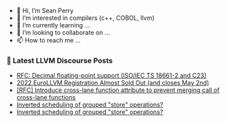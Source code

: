- 👋 Hi, I’m Sean Perry
- 👀 I’m interested in compilers (c++, COBOL, llvm)
- 🌱 I’m currently learning ...
- 💞️ I’m looking to collaborate on ...
- 📫 How to reach me ...

<!---
s66perry/s66perry is a ✨ special ✨ repository because its `README.md` (this file) appears on your GitHub profile.
You can click the Preview link to take a look at your changes.
--->
### 📕 Latest LLVM Discourse Posts

<!-- DISCOURSE-LLVM:START -->
- [RFC: Decimal floating-point support &lpar;ISO/IEC TS 18661-2 and C23&rpar;](https://discourse.llvm.org/t/rfc-decimal-floating-point-support-iso-iec-ts-18661-2-and-c23/62152#post_1)
- [2022 EuroLLVM Registration Almost Sold Out &lpar;and closes May 2nd&rpar;](https://discourse.llvm.org/t/2022-eurollvm-registration-almost-sold-out-and-closes-may-2nd/62151#post_1)
- [[RFC] Introduce cross-lane function attribute to prevent merging call of cross-lane functions](https://discourse.llvm.org/t/rfc-introduce-cross-lane-function-attribute-to-prevent-merging-call-of-cross-lane-functions/62148#post_2)
- [Inverted scheduling of grouped &quot;store&quot; operations?](https://discourse.llvm.org/t/inverted-scheduling-of-grouped-store-operations/62147#post_5)
- [Inverted scheduling of grouped &quot;store&quot; operations?](https://discourse.llvm.org/t/inverted-scheduling-of-grouped-store-operations/62147#post_4)
<!-- DISCOURSE-LLVM:END -->
